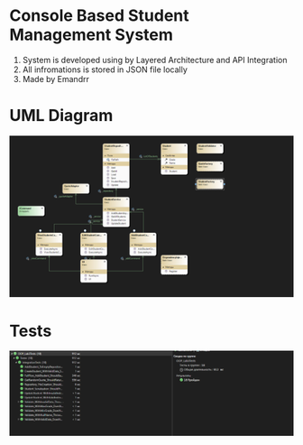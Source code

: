 # Console Based Student Management System

1) System is developed using by Layered Architecture and API Integration
2) All infromations is stored in JSON file locally
3) Made by Emandrr

# UML Diagram
![alt text](image-1.png)

# Tests
![alt text](image.png)